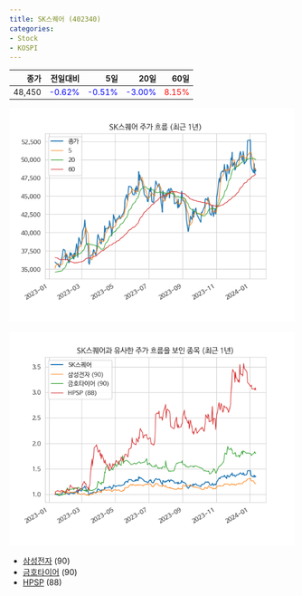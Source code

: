 ```yaml
---
title: SK스퀘어 (402340)
categories:
- Stock
- KOSPI
---
```


|종가|전일대비|5일|20일|60일|
|---:|-------:|--:|---:|---:|
|48,450|<span style="color: blue">-0.62%</span>|<span style="color: blue">-0.51%</span>|<span style="color: blue">-3.00%</span>|<span style="color: red">8.15%</span>|


<!-- more -->

![402340](/assets/images/stock/402340.png)

![402340](/assets/images/stock/402340_sim.png)

- [삼성전자](/005930/) (90)
- [금호타이어](/073240/) (90)
- [HPSP](//403870/) (88)